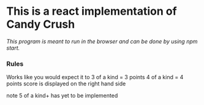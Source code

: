 # This is a react implementation of Candy Crush

*This program is meant to run in the browser and can be done by using npm start.*

### Rules

Works like you would expect it to
3 of a kind = 3 points
4 of a kind = 4 points
score is displayed on the right hand side

note 5 of a kind+ has yet to be implemented